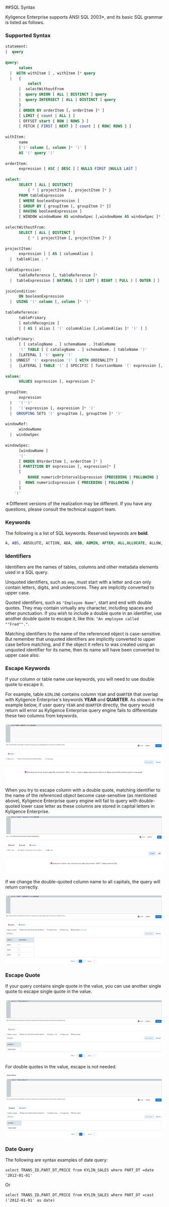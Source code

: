 ##SQL Syntax

Kyligence Enterprise supports ANSI SQL 2003*, and its basic SQL grammar is listed as follows.

### Supported Syntax

```sql
statement:
|  query 

query:
      values
  |  WITH withItem [ , withItem ]* query
  |   {
          select
      |  selectWithoutFrom
      |  query UNION [ ALL | DISTINCT ] query
      |  query INTERSECT [ ALL | DISTINCT ] query
      }
      [ ORDER BY orderItem [, orderItem ]* ]
      [ LIMIT { count | ALL } ]
      [ OFFSET start { ROW | ROWS } ]
      [ FETCH { FIRST | NEXT } [ count ] { ROW| ROWS } ]

withItem:
      name
      ['(' column [, column ]* ')' ]
      AS '(' query ')'

orderItem:
      expression [ ASC | DESC ]［ NULLS FIRST |NULLS LAST ］

select:
      SELECT [ ALL | DISTINCT]
          { * | projectItem [, projectItem ]* }
      FROM tableExpression
      [ WHERE booleanExpression ]
      [ GROUP BY { groupItem [, groupItem ]* }]
      [ HAVING booleanExpression ]
      [ WINDOW windowName AS windowSpec [,windowName AS windowSpec ]* ]

selectWithoutFrom:
      SELECT [ ALL | DISTINCT ]
          { * | projectItem [, projectItem ]* }

projectItem:
      expression [ [ AS ] columnAlias ]
  |  tableAlias . *

tableExpression:
      tableReference [, tableReference ]*
  |  tableExpression [ NATURAL ]［( LEFT | RIGHT | FULL ) [ OUTER ] ］ JOINtableExpression [ joinCondition ]

joinCondition:
      ON booleanExpression
  |  USING '(' column [, column ]* ')'

tableReference:
      tablePrimary
      [ matchRecognize ]
      [ [ AS ] alias [ '(' columnAlias [,columnAlias ]* ')' ] ]

tablePrimary:
      [ [ catalogName . ] schemaName . ]tableName
      '(' TABLE [ [ catalogName . ] schemaName. ] tableName ')'
  |   [LATERAL ] '(' query ')'
  |  UNNEST '(' expression ')' [ WITH ORDINALITY ]
  |   [LATERAL ] TABLE '(' [ SPECIFIC ] functionName '(' expression [, expression ]*')' ')'

values:
      VALUES expression [, expression ]*
 
groupItem:
      expression
  |   '('')'
  |   '('expression [, expression ]* ')'
  |  GROUPING SETS '(' groupItem [, groupItem ]* ')'

windowRef:
      windowName
  |  windowSpec

windowSpec:
      [windowName ]
      '(' 
      [ ORDER BYorderItem [, orderItem ]* ]
      [ PARTITION BY expression [, expression]* ]
      [
          RANGE numericOrIntervalExpression {PRECEDING | FOLLOWING }
      |  ROWS numericExpression { PRECEDING | FOLLOWING }
      ]
    ')'
```

＊Different versions of the realization may be different. If you have any questions, please consult the technical support team.

### Keywords

The following is a list of SQL keywords. Reserved keywords are **bold**.

```sql
A, ABS, ABSOLUTE, ACTION, ADA, ADD, ADMIN, AFTER, ALL,ALLOCATE, ALLOW, ALTER, ALWAYS, AND, ANY, APPLY, ARE, ARRAY,ARRAY_MAX_CARDINALITY, AS, ASC, ASENSITIVE, ASSERTION, ASSIGNMENT, ASYMMETRIC, AT, ATOMIC, ATTRIBUTE, ATTRIBUTES,AUTHORIZATION, AVG, BEFORE, BEGIN, BEGIN_FRAME,BEGIN_PARTITION, BERNOULLI, BETWEEN, BIGINT, BINARY, BIT,BLOB, BOOLEAN, BOTH, BREADTH, BY, C, CALL, CALLED,CARDINALITY, CASCADE, CASCADED, CASE, CAST, CATALOG, CATALOG_NAME, CEIL, CEILING, CENTURY, CHAIN, CHAR,CHARACTER, CHARACTERISTICS, CHARACTERS,CHARACTER_LENGTH, CHARACTER_SET_CATALOG, CHARACTER_SET_NAME, CHARACTER_SET_SCHEMA,CHAR_LENGTH, CHECK, CLASSIFIER, CLASS_ORIGIN, CLOB, CLOSE,COALESCE, COBOL, COLLATE, COLLATION, COLLATION_CATALOG, COLLATION_NAME, COLLATION_SCHEMA, COLLECT, COLUMN, COLUMN_NAME, COMMAND_FUNCTION, COMMAND_FUNCTION_CODE, COMMIT, COMMITTED,CONDITION, CONDITION_NUMBER, CONNECT, CONNECTION, CONNECTION_NAME, CONSTRAINT, CONSTRAINTS, CONSTRAINT_CATALOG, CONSTRAINT_NAME, CONSTRAINT_SCHEMA, CONSTRUCTOR, CONTAINS, CONTINUE,CONVERT, CORR, CORRESPONDING, COUNT, COVAR_POP,COVAR_SAMP, CREATE, CROSS, CUBE, CUME_DIST, CURRENT,CURRENT_CATALOG, CURRENT_DATE,CURRENT_DEFAULT_TRANSFORM_GROUP, CURRENT_PATH,CURRENT_ROLE, CURRENT_ROW, CURRENT_SCHEMA,CURRENT_TIME, CURRENT_TIMESTAMP,CURRENT_TRANSFORM_GROUP_FOR_TYPE, CURRENT_USER,CURSOR, CURSOR_NAME, CYCLE, DATA, DATABASE, DATE, DATETIME_INTERVAL_CODE, DATETIME_INTERVAL_PRECISION,DAY, DEALLOCATE, DEC, DECADE, DECIMAL, DECLARE, DEFAULT, DEFAULTS, DEFERRABLE, DEFERRED, DEFINE, DEFINED, DEFINER, DEGREE, DELETE, DENSE_RANK, DEPTH, DEREF, DERIVED, DESC,DESCRIBE, DESCRIPTION, DESCRIPTOR, DETERMINISTIC, DIAGNOSTICS, DISALLOW, DISCONNECT, DISPATCH, DISTINCT, DOMAIN, DOUBLE, DOW, DOY, DROP, DYNAMIC, DYNAMIC_FUNCTION, DYNAMIC_FUNCTION_CODE, EACH,ELEMENT, ELSE, EMPTY, END, END-EXEC, END_FRAME,END_PARTITION, EPOCH, EQUALS, ESCAPE, EVERY, EXCEPT, EXCEPTION, EXCLUDE, EXCLUDING, EXEC, EXECUTE, EXISTS, EXP,EXPLAIN, EXTEND, EXTERNAL, EXTRACT, FALSE, FETCH, FILTER, FINAL, FIRST, FIRST_VALUE, FLOAT, FLOOR, FOLLOWING, FOR,FOREIGN, FORTRAN, FOUND, FRAC_SECOND, FRAME_ROW, FREE,FROM, FULL, FUNCTION, FUSION, G, GENERAL, GENERATED, GET,GLOBAL, GO, GOTO, GRANT, GRANTED, GROUP, GROUPING,GROUPS, HAVING, HIERARCHY, HOLD, HOUR, IDENTITY, IMMEDIATE, IMMEDIATELY, IMPLEMENTATION, IMPORT, IN, INCLUDING, INCREMENT, INDICATOR, INITIAL, INITIALLY, INNER,INOUT, INPUT, INSENSITIVE, INSERT, INSTANCE, INSTANTIABLE, INT,INTEGER, INTERSECT, INTERSECTION, INTERVAL, INTO, INVOKER, IS, ISOLATION, JAVA, JOIN, JSON, K, KEY, KEY_MEMBER, KEY_TYPE, LABEL, LAG, LANGUAGE, LARGE, LAST, LAST_VALUE, LATERAL, LEAD,LEADING, LEFT, LENGTH, LEVEL, LIBRARY, LIKE, LIKE_REGEX, LIMIT,LN, LOCAL, LOCALTIME, LOCALTIMESTAMP, LOCATOR, LOWER, M, MAP, MATCH, MATCHED, MATCHES, MATCH_NUMBER,MATCH_RECOGNIZE, MAX, MAXVALUE, MEASURES, MEMBER,MERGE, MESSAGE_LENGTH, MESSAGE_OCTET_LENGTH, MESSAGE_TEXT, METHOD, MICROSECOND, MILLENNIUM, MIN,MINUS, MINUTE, MINVALUE, MOD, MODIFIES, MODULE, MONTH, MORE, MULTISET, MUMPS, NAME, NAMES, NATIONAL, NATURAL,NCHAR, NCLOB, NESTING, NEW, NEXT, NO, NONE, NORMALIZE, NORMALIZED, NOT, NTH_VALUE, NTILE, NULL, NULLABLE, NULLIF, NULLS, NUMBER, NUMERIC, OBJECT, OCCURRENCES_REGEX, OCTETS, OCTET_LENGTH, OF, OFFSET, OLD, OMIT, ON, ONE, ONLY,OPEN, OPTION, OPTIONS, OR, ORDER, ORDERING, ORDINALITY, OTHERS, OUT, OUTER, OUTPUT, OVER, OVERLAPS, OVERLAY, OVERRIDING, PAD, PARAMETER, PARAMETER_MODE, PARAMETER_NAME, PARAMETER_ORDINAL_POSITION, PARAMETER_SPECIFIC_CATALOG, PARAMETER_SPECIFIC_NAME, PARAMETER_SPECIFIC_SCHEMA, PARTIAL, PARTITION, PASCAL, PASSTHROUGH, PAST, PATH, PATTERN, PER, PERCENT,PERCENTILE_CONT, PERCENTILE_DISC, PERCENT_RANK, PERIOD,PERMUTE, PLACING, PLAN, PLI, PORTION, POSITION,POSITION_REGEX, POWER, PRECEDES, PRECEDING, PRECISION,PREPARE, PRESERVE, PREV, PRIMARY, PRIOR, PRIVILEGES,PROCEDURE, PUBLIC, QUARTER, RANGE, RANK, READ, READS, REAL,RECURSIVE, REF, REFERENCES, REFERENCING, REGR_AVGX,REGR_AVGY, REGR_COUNT, REGR_INTERCEPT, REGR_R2,REGR_SLOPE, REGR_SXX, REGR_SXY, REGR_SYY, RELATIVE, RELEASE, REPEATABLE, REPLACE, RESET, RESTART, RESTRICT, RESULT,RETURN, RETURNED_CARDINALITY, RETURNED_LENGTH, RETURNED_OCTET_LENGTH, RETURNED_SQLSTATE, RETURNS,REVOKE, RIGHT, ROLE, ROLLBACK, ROLLUP, ROUTINE, ROUTINE_CATALOG, ROUTINE_NAME, ROUTINE_SCHEMA, ROW,ROWS, ROW_COUNT, ROW_NUMBER, RUNNING, SAVEPOINT, SCALE, SCHEMA, SCHEMA_NAME, SCOPE, SCOPE_CATALOGS, SCOPE_NAME, SCOPE_SCHEMA, SCROLL, SEARCH, SECOND, SECTION, SECURITY, SEEK, SELECT, SELF, SENSITIVE, SEQUENCE, SERIALIZABLE, SERVER, SERVER_NAME, SESSION, SESSION_USER,SET, SETS, SHOW, SIMILAR, SIMPLE, SIZE, SKIP, SMALLINT, SOME, SOURCE, SPACE, SPECIFIC, SPECIFICTYPE, SPECIFIC_NAME, SQL,SQLEXCEPTION, SQLSTATE, SQLWARNING, SQL_BIGINT, SQL_BINARY, SQL_BIT, SQL_BLOB, SQL_BOOLEAN, SQL_CHAR, SQL_CLOB, SQL_DATE, SQL_DECIMAL, SQL_DOUBLE, SQL_FLOAT, SQL_INTEGER, SQL_INTERVAL_DAY, SQL_INTERVAL_DAY_TO_HOUR, SQL_INTERVAL_DAY_TO_MINUTE, SQL_INTERVAL_DAY_TO_SECOND, SQL_INTERVAL_HOUR, SQL_INTERVAL_HOUR_TO_MINUTE, SQL_INTERVAL_HOUR_TO_SECOND, SQL_INTERVAL_MINUTE, SQL_INTERVAL_MINUTE_TO_SECOND, SQL_INTERVAL_MONTH, SQL_INTERVAL_SECOND, SQL_INTERVAL_YEAR, SQL_INTERVAL_YEAR_TO_MONTH, SQL_LONGVARBINARY, SQL_LONGVARCHAR, SQL_LONGVARNCHAR, SQL_NCHAR, SQL_NCLOB, SQL_NUMERIC, SQL_NVARCHAR, SQL_REAL, SQL_SMALLINT, SQL_TIME, SQL_TIMESTAMP, SQL_TINYINT, SQL_TSI_DAY, SQL_TSI_FRAC_SECOND, SQL_TSI_HOUR, SQL_TSI_MICROSECOND, SQL_TSI_MINUTE, SQL_TSI_MONTH, SQL_TSI_QUARTER, SQL_TSI_SECOND, SQL_TSI_WEEK, SQL_TSI_YEAR, SQL_VARBINARY, SQL_VARCHAR, SQRT, START, STATE, STATEMENT,STATIC, STDDEV_POP, STDDEV_SAMP, STREAM, STRUCTURE, STYLE, SUBCLASS_ORIGIN, SUBMULTISET, SUBSET, SUBSTITUTE,SUBSTRING, SUBSTRING_REGEX, SUCCEEDS, SUM, SYMMETRIC,SYSTEM, SYSTEM_TIME, SYSTEM_USER, TABLE, TABLESAMPLE, TABLE_NAME, TEMPORARY, THEN, TIES, TIME, TIMESTAMP, TIMESTAMPADD, TIMESTAMPDIFF, TIMEZONE_HOUR,TIMEZONE_MINUTE, TINYINT, TO, TOP_LEVEL_COUNT, TRAILING, TRANSACTION, TRANSACTIONS_ACTIVE, TRANSACTIONS_COMMITTED, TRANSACTIONS_ROLLED_BACK, TRANSFORM, TRANSFORMS, TRANSLATE, TRANSLATE_REGEX,TRANSLATION, TREAT, TRIGGER, TRIGGER_CATALOG, TRIGGER_NAME, TRIGGER_SCHEMA, TRIM, TRIM_ARRAY, TRUE,TRUNCATE, TYPE, UESCAPE, UNBOUNDED, UNCOMMITTED, UNDER, UNION, UNIQUE, UNKNOWN, UNNAMED, UNNEST,UPDATE, UPPER, UPSERT, USAGE, USER, USER_DEFINED_TYPE_CATALOG, USER_DEFINED_TYPE_CODE, USER_DEFINED_TYPE_NAME, USER_DEFINED_TYPE_SCHEMA,USING, VALUE, VALUES, VALUE_OF, VARBINARY, VARCHAR,VARYING, VAR_POP, VAR_SAMP, VERSION, VERSIONING, VIEW, WEEK, WHEN, WHENEVER, WHERE, WIDTH_BUCKET, WINDOW,WITH, WITHIN, WITHOUT, WORK, WRAPPER, WRITE, XML, YEAR, ZONE.
```



### Identifiers

Identifiers are the names of tables, columns and other metadata elements used in a SQL query.

Unquoted identifiers, such as `emp`, must start with a letter and can only contain letters, digits, and underscores. They are implicitly converted to upper case.

Quoted identifiers, such as `"Employee Name"`, start and end with double quotes. They may contain virtually any character, including spaces and other punctuation. If you wish to include a double quote in an identifier, use another double quote to escape it, like this: `"An employee called ""Fred""."`.

Matching identifiers to the name of the referenced object is case-sensitive. But remember that unquoted identifiers are implicitly converted to upper case before matching, and if the object it refers to was created using an unquoted identifier for its name, then its name will have been converted to upper case also.

### Escape Keywords 

If your column or table name use keywords, you will need to use double quote to escape it.  

For example, table `AIRLINE` contains column `YEAR` and `QUARTER` that overlap with Kyligence Enterprise's keywords **YEAR** and **QUARTER**. As shown in the example below, if user query  `YEAR` and `QUARTER` directly, the query would return will error as Kyligence Enterprise query engine fails to differentiate these two columns from keywords. 

![Column named with reserved words will fail the query](images/spec/1.png)

When you try to escape column with a double quote, matching identifier to the name of the referenced object become case-sensitive (as mentioned above), Kyligence Enterprise query engine will fail to query with double-quoted lower case letter as these columns are stored in capital letters in Kyligence Enterprise.  ![Query with double-quoted lower case columns will fail ](images/spec/2.png)

If we change the double-quoted column name to all capitals, the query will return correctly.

![Query with double-quoted upper case column will return successfully  ](images/spec/4.png)

### Escape Quote

If your query contains single quote in the value, you can use another single quote to escape single quote in the value. 

![Escape single quote with another single quote](images/spec/5.png)

For double quotes in the value, escape is not needed. 

![](images/spec/6.png)

### Date Query

The following are syntax examples of date query:

`select TRANS_ID,PART_DT,PRICE from KYLIN_SALES where PART_DT =date '2012-01-01'`

Or

`select TRANS_ID,PART_DT,PRICE from KYLIN_SALES where PART_DT =cast ('2012-01-01' as date)`

